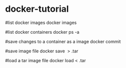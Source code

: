 # docker-tutorial

#list docker images
docker images

#list docker containers
docker ps -a

#save changes to a container as a image
docker commit <CONTAINER ID> <name of your choice>

#save image file
docker save <image name> > <name of your choice>.tar

#load a tar image file
docker load < <filename>.tar
